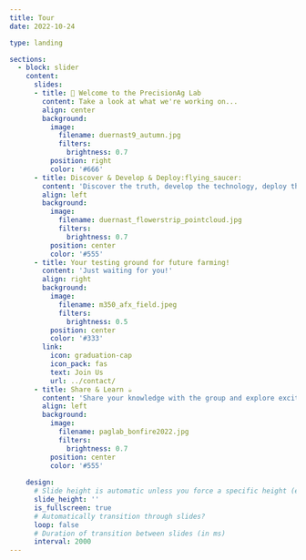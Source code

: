 ```yaml
---
title: Tour
date: 2022-10-24

type: landing

sections:
  - block: slider
    content:
      slides:
      - title: 👋 Welcome to the PrecisionAg Lab
        content: Take a look at what we're working on...
        align: center
        background:
          image:
            filename: duernast9_autumn.jpg
            filters:
              brightness: 0.7
          position: right
          color: '#666'
      - title: Discover & Develop & Deploy:flying_saucer:️
        content: 'Discover the truth, develop the technology, deploy the practice, by exploring your new ideas together!'
        align: left
        background:
          image:
            filename: duernast_flowerstrip_pointcloud.jpg
            filters:
              brightness: 0.7
          position: center
          color: '#555'
      - title: Your testing ground for future farming!
        content: 'Just waiting for you!'
        align: right
        background:
          image:
            filename: m350_afx_field.jpeg
            filters:
              brightness: 0.5
          position: center
          color: '#333'
        link:
          icon: graduation-cap
          icon_pack: fas
          text: Join Us
          url: ../contact/
      - title: Share & Learn ☕️
        content: 'Share your knowledge with the group and explore exciting new topics together!'
        align: left
        background:
          image:
            filename: paglab_bonfire2022.jpg
            filters:
              brightness: 0.7
          position: center
          color: '#555'          
          
    design:
      # Slide height is automatic unless you force a specific height (e.g. '400px')
      slide_height: ''
      is_fullscreen: true
      # Automatically transition through slides?
      loop: false
      # Duration of transition between slides (in ms)
      interval: 2000
---
```

